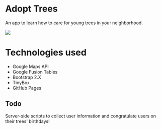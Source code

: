 # Adopt Trees

An app to learn how to care for young trees in your neighborhood.

<img src="https://raw.github.com/CityOfBoston/adopt-trees/gh-pages/screenshot.png"/>

# Technologies used

* Google Maps API
* Google Fusion Tables
* Bootstrap 2.X
* TinyBox
* GitHub Pages

## Todo

Server-side scripts to collect user information and congratulate users on their trees' birthdays!